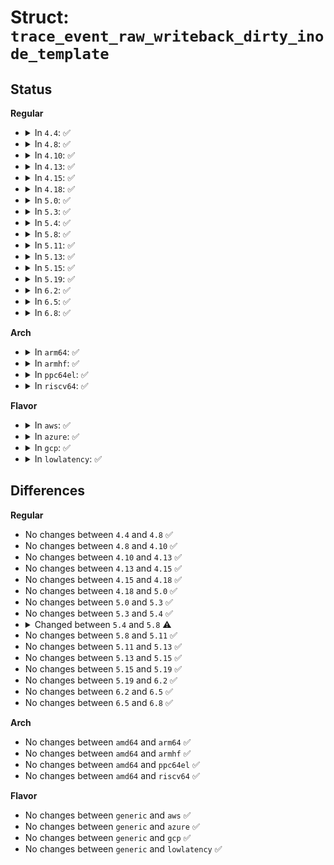 # Struct: <code>trace_event_raw_writeback_dirty_inode_template</code>

## Status
<b>Regular</b>
<ul>
<li>
<details>
<summary>In <code>4.4</code>: ✅</summary>

```c
struct trace_event_raw_writeback_dirty_inode_template {
    struct trace_entry ent;
    char name[32];
    long unsigned int ino;
    long unsigned int state;
    long unsigned int flags;
    char __data[0];
};
```
</details>
</li>
<li>
<details>
<summary>In <code>4.8</code>: ✅</summary>

```c
struct trace_event_raw_writeback_dirty_inode_template {
    struct trace_entry ent;
    char name[32];
    long unsigned int ino;
    long unsigned int state;
    long unsigned int flags;
    char __data[0];
};
```
</details>
</li>
<li>
<details>
<summary>In <code>4.10</code>: ✅</summary>

```c
struct trace_event_raw_writeback_dirty_inode_template {
    struct trace_entry ent;
    char name[32];
    long unsigned int ino;
    long unsigned int state;
    long unsigned int flags;
    char __data[0];
};
```
</details>
</li>
<li>
<details>
<summary>In <code>4.13</code>: ✅</summary>

```c
struct trace_event_raw_writeback_dirty_inode_template {
    struct trace_entry ent;
    char name[32];
    long unsigned int ino;
    long unsigned int state;
    long unsigned int flags;
    char __data[0];
};
```
</details>
</li>
<li>
<details>
<summary>In <code>4.15</code>: ✅</summary>

```c
struct trace_event_raw_writeback_dirty_inode_template {
    struct trace_entry ent;
    char name[32];
    long unsigned int ino;
    long unsigned int state;
    long unsigned int flags;
    char __data[0];
};
```
</details>
</li>
<li>
<details>
<summary>In <code>4.18</code>: ✅</summary>

```c
struct trace_event_raw_writeback_dirty_inode_template {
    struct trace_entry ent;
    char name[32];
    long unsigned int ino;
    long unsigned int state;
    long unsigned int flags;
    char __data[0];
};
```
</details>
</li>
<li>
<details>
<summary>In <code>5.0</code>: ✅</summary>

```c
struct trace_event_raw_writeback_dirty_inode_template {
    struct trace_entry ent;
    char name[32];
    long unsigned int ino;
    long unsigned int state;
    long unsigned int flags;
    char __data[0];
};
```
</details>
</li>
<li>
<details>
<summary>In <code>5.3</code>: ✅</summary>

```c
struct trace_event_raw_writeback_dirty_inode_template {
    struct trace_entry ent;
    char name[32];
    long unsigned int ino;
    long unsigned int state;
    long unsigned int flags;
    char __data[0];
};
```
</details>
</li>
<li>
<details>
<summary>In <code>5.4</code>: ✅</summary>

```c
struct trace_event_raw_writeback_dirty_inode_template {
    struct trace_entry ent;
    char name[32];
    long unsigned int ino;
    long unsigned int state;
    long unsigned int flags;
    char __data[0];
};
```
</details>
</li>
<li>
<details>
<summary>In <code>5.8</code>: ✅</summary>

```c
struct trace_event_raw_writeback_dirty_inode_template {
    struct trace_entry ent;
    char name[32];
    ino_t ino;
    long unsigned int state;
    long unsigned int flags;
    char __data[0];
};
```
</details>
</li>
<li>
<details>
<summary>In <code>5.11</code>: ✅</summary>

```c
struct trace_event_raw_writeback_dirty_inode_template {
    struct trace_entry ent;
    char name[32];
    ino_t ino;
    long unsigned int state;
    long unsigned int flags;
    char __data[0];
};
```
</details>
</li>
<li>
<details>
<summary>In <code>5.13</code>: ✅</summary>

```c
struct trace_event_raw_writeback_dirty_inode_template {
    struct trace_entry ent;
    char name[32];
    ino_t ino;
    long unsigned int state;
    long unsigned int flags;
    char __data[0];
};
```
</details>
</li>
<li>
<details>
<summary>In <code>5.15</code>: ✅</summary>

```c
struct trace_event_raw_writeback_dirty_inode_template {
    struct trace_entry ent;
    char name[32];
    ino_t ino;
    long unsigned int state;
    long unsigned int flags;
    char __data[0];
};
```
</details>
</li>
<li>
<details>
<summary>In <code>5.19</code>: ✅</summary>

```c
struct trace_event_raw_writeback_dirty_inode_template {
    struct trace_entry ent;
    char name[32];
    ino_t ino;
    long unsigned int state;
    long unsigned int flags;
    char __data[0];
};
```
</details>
</li>
<li>
<details>
<summary>In <code>6.2</code>: ✅</summary>

```c
struct trace_event_raw_writeback_dirty_inode_template {
    struct trace_entry ent;
    char name[32];
    ino_t ino;
    long unsigned int state;
    long unsigned int flags;
    char __data[0];
};
```
</details>
</li>
<li>
<details>
<summary>In <code>6.5</code>: ✅</summary>

```c
struct trace_event_raw_writeback_dirty_inode_template {
    struct trace_entry ent;
    char name[32];
    ino_t ino;
    long unsigned int state;
    long unsigned int flags;
    char __data[0];
};
```
</details>
</li>
<li>
<details>
<summary>In <code>6.8</code>: ✅</summary>

```c
struct trace_event_raw_writeback_dirty_inode_template {
    struct trace_entry ent;
    char name[32];
    ino_t ino;
    long unsigned int state;
    long unsigned int flags;
    char __data[0];
};
```
</details>
</li>
</ul>
<b>Arch</b>
<ul>
<li>
<details>
<summary>In <code>arm64</code>: ✅</summary>

```c
struct trace_event_raw_writeback_dirty_inode_template {
    struct trace_entry ent;
    char name[32];
    long unsigned int ino;
    long unsigned int state;
    long unsigned int flags;
    char __data[0];
};
```
</details>
</li>
<li>
<details>
<summary>In <code>armhf</code>: ✅</summary>

```c
struct trace_event_raw_writeback_dirty_inode_template {
    struct trace_entry ent;
    char name[32];
    long unsigned int ino;
    long unsigned int state;
    long unsigned int flags;
    char __data[0];
};
```
</details>
</li>
<li>
<details>
<summary>In <code>ppc64el</code>: ✅</summary>

```c
struct trace_event_raw_writeback_dirty_inode_template {
    struct trace_entry ent;
    char name[32];
    long unsigned int ino;
    long unsigned int state;
    long unsigned int flags;
    char __data[0];
};
```
</details>
</li>
<li>
<details>
<summary>In <code>riscv64</code>: ✅</summary>

```c
struct trace_event_raw_writeback_dirty_inode_template {
    struct trace_entry ent;
    char name[32];
    long unsigned int ino;
    long unsigned int state;
    long unsigned int flags;
    char __data[0];
};
```
</details>
</li>
</ul>
<b>Flavor</b>
<ul>
<li>
<details>
<summary>In <code>aws</code>: ✅</summary>

```c
struct trace_event_raw_writeback_dirty_inode_template {
    struct trace_entry ent;
    char name[32];
    long unsigned int ino;
    long unsigned int state;
    long unsigned int flags;
    char __data[0];
};
```
</details>
</li>
<li>
<details>
<summary>In <code>azure</code>: ✅</summary>

```c
struct trace_event_raw_writeback_dirty_inode_template {
    struct trace_entry ent;
    char name[32];
    long unsigned int ino;
    long unsigned int state;
    long unsigned int flags;
    char __data[0];
};
```
</details>
</li>
<li>
<details>
<summary>In <code>gcp</code>: ✅</summary>

```c
struct trace_event_raw_writeback_dirty_inode_template {
    struct trace_entry ent;
    char name[32];
    long unsigned int ino;
    long unsigned int state;
    long unsigned int flags;
    char __data[0];
};
```
</details>
</li>
<li>
<details>
<summary>In <code>lowlatency</code>: ✅</summary>

```c
struct trace_event_raw_writeback_dirty_inode_template {
    struct trace_entry ent;
    char name[32];
    long unsigned int ino;
    long unsigned int state;
    long unsigned int flags;
    char __data[0];
};
```
</details>
</li>
</ul>

## Differences
<b>Regular</b>
<ul>
<li>
No changes between <code>4.4</code> and <code>4.8</code> ✅
</li>
<li>
No changes between <code>4.8</code> and <code>4.10</code> ✅
</li>
<li>
No changes between <code>4.10</code> and <code>4.13</code> ✅
</li>
<li>
No changes between <code>4.13</code> and <code>4.15</code> ✅
</li>
<li>
No changes between <code>4.15</code> and <code>4.18</code> ✅
</li>
<li>
No changes between <code>4.18</code> and <code>5.0</code> ✅
</li>
<li>
No changes between <code>5.0</code> and <code>5.3</code> ✅
</li>
<li>
No changes between <code>5.3</code> and <code>5.4</code> ✅
</li>
<li>
<details>
<summary>Changed between <code>5.4</code> and <code>5.8</code> ⚠️</summary>
<ul>
<li>
<b>Field type changed. </b>
<code>long unsigned int ino</code> ➡️ <code>ino_t ino</code>
</li>
</ul>
</details>
</li>
<li>
No changes between <code>5.8</code> and <code>5.11</code> ✅
</li>
<li>
No changes between <code>5.11</code> and <code>5.13</code> ✅
</li>
<li>
No changes between <code>5.13</code> and <code>5.15</code> ✅
</li>
<li>
No changes between <code>5.15</code> and <code>5.19</code> ✅
</li>
<li>
No changes between <code>5.19</code> and <code>6.2</code> ✅
</li>
<li>
No changes between <code>6.2</code> and <code>6.5</code> ✅
</li>
<li>
No changes between <code>6.5</code> and <code>6.8</code> ✅
</li>
</ul>
<b>Arch</b>
<ul>
<li>
No changes between <code>amd64</code> and <code>arm64</code> ✅
</li>
<li>
No changes between <code>amd64</code> and <code>armhf</code> ✅
</li>
<li>
No changes between <code>amd64</code> and <code>ppc64el</code> ✅
</li>
<li>
No changes between <code>amd64</code> and <code>riscv64</code> ✅
</li>
</ul>
<b>Flavor</b>
<ul>
<li>
No changes between <code>generic</code> and <code>aws</code> ✅
</li>
<li>
No changes between <code>generic</code> and <code>azure</code> ✅
</li>
<li>
No changes between <code>generic</code> and <code>gcp</code> ✅
</li>
<li>
No changes between <code>generic</code> and <code>lowlatency</code> ✅
</li>
</ul>
